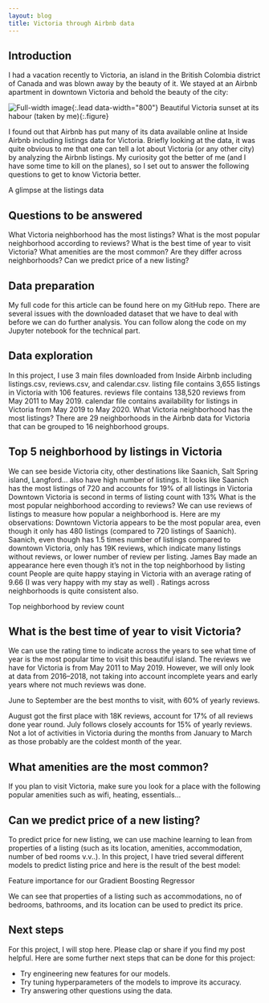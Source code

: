 ```yaml
---
layout: blog
title: Victoria through Airbnb data
---
```

## Introduction
I had a vacation recently to Victoria, an island in the British Colombia district of Canada and was blown away by the beauty of it. We stayed at an Airbnb apartment in downtown Victoria and behold the beauty of the city:

![Full-width image](https://miro.medium.com/max/1400/0*nMkXRd1n4qUFUvIP){:.lead data-width="800"}
Beautiful Victoria sunset at its habour (taken by me){:.figure}


I found out that Airbnb has put many of its data available online at Inside Airbnb including listings data for Victoria. Briefly looking at the data, it was quite obvious to me that one can tell a lot about Victoria (or any other city) by analyzing the Airbnb listings. My curiosity got the better of me (and I have some time to kill on the planes), so I set out to answer the following questions to get to know Victoria better.

A glimpse at the listings data

## Questions to be answered
What Victoria neighborhood has the most listings?
What is the most popular neighborhood according to reviews?
What is the best time of year to visit Victoria?
What amenities are the most common? Are they differ across neighborhoods?
Can we predict price of a new listing?

## Data preparation
My full code for this article can be found here on my GitHub repo. There are several issues with the downloaded dataset that we have to deal with before we can do further analysis. You can follow along the code on my Jupyter notebook for the technical part.

## Data exploration
In this project, I use 3 main files downloaded from Inside Airbnb including listings.csv, reviews.csv, and calendar.csv.
listing file contains 3,655 listings in Victoria with 106 features.
reviews file contains 138,520 reviews from May 2011 to May 2019.
calendar file contains availability for listings in Victoria from May 2019 to May 2020.
What Victoria neighborhood has the most listings?
There are 29 neighborhoods in the Airbnb data for Victoria that can be grouped to 16 neighborhood groups.

## Top 5 neighborhood by listings in Victoria
We can see beside Victoria city, other destinations like Saanich, Salt Spring island, Langford… also have high number of listings.
It looks like Saanich has the most listings of 720 and accounts for 19% of all listings in Victoria
Downtown Victoria is second in terms of listing count with 13%
What is the most popular neighborhood according to reviews?
We can use reviews of listings to measure how popular a neighborhood is. Here are my observations:
Downtown Victoria appears to be the most popular area, even though it only has 480 listings (compared to 720 listings of Saanich).
Saanich, even though has 1.5 times number of listings compared to downtown Victoria, only has 19K reviews, which indicate many listings without reviews, or lower number of review per listing.
James Bay made an appearance here even though it’s not in the top neighborhood by listing count
People are quite happy staying in Victoria with an average rating of 9.66 (I was very happy with my stay as well) . Ratings across neighborhoods is quite consistent also.

Top neighborhood by review count

## What is the best time of year to visit Victoria?
We can use the rating time to indicate across the years to see what time of year is the most popular time to visit this beautiful island. The reviews we have for Victoria is from May 2011 to May 2019. However, we will only look at data from 2016–2018, not taking into account incomplete years and early years where not much reviews was done.

June to September are the best months to visit, with 60% of yearly reviews.

August got the first place with 18K reviews, account for 17% of all reviews done year round. July follows closely accounts for 15% of yearly reviews.
Not a lot of activities in Victoria during the months from January to March as those probably are the coldest month of the year.

## What amenities are the most common?
If you plan to visit Victoria, make sure you look for a place with the following popular amenities such as wifi, heating, essentials…

## Can we predict price of a new listing?
To predict price for new listing, we can use machine learning to lean from properties of a listing (such as its location, amenities, accommodation, number of bed rooms v.v..). In this project, I have tried several different models to predict listing price and here is the result of the best model:

Feature importance for our Gradient Boosting Regressor

We can see that properties of a listing such as accommodations, no of bedrooms, bathrooms, and its location can be used to predict its price.

## Next steps
For this project, I will stop here. Please clap or share if you find my post helpful. Here are some further next steps that can be done for this project:
* Try engineering new features for our models.
* Try tuning hyperparameters of the models to improve its accuracy.
* Try answering other questions using the data.
